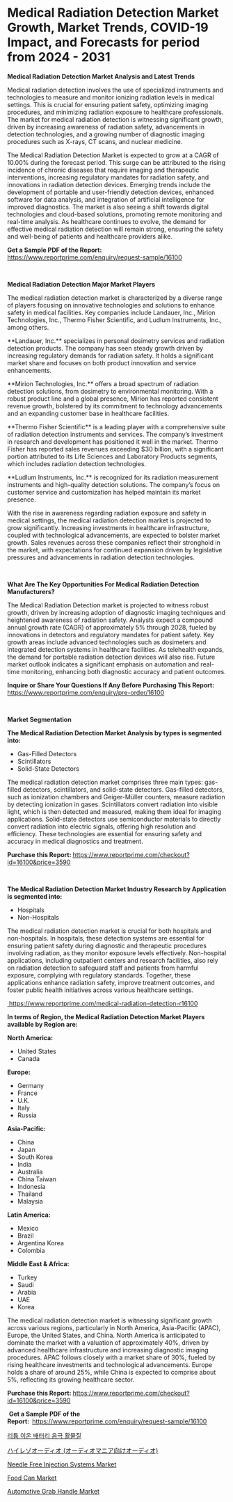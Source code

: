 <p><h1>Medical Radiation Detection Market Growth, Market Trends, COVID-19 Impact, and Forecasts for period from 2024 - 2031</h1></p><p><strong>Medical Radiation Detection Market Analysis and Latest Trends</strong></p>
<p><p>Medical radiation detection involves the use of specialized instruments and technologies to measure and monitor ionizing radiation levels in medical settings. This is crucial for ensuring patient safety, optimizing imaging procedures, and minimizing radiation exposure to healthcare professionals. The market for medical radiation detection is witnessing significant growth, driven by increasing awareness of radiation safety, advancements in detection technologies, and a growing number of diagnostic imaging procedures such as X-rays, CT scans, and nuclear medicine.</p><p>The Medical Radiation Detection Market is expected to grow at a CAGR of 10.00% during the forecast period. This surge can be attributed to the rising incidence of chronic diseases that require imaging and therapeutic interventions, increasing regulatory mandates for radiation safety, and innovations in radiation detection devices. Emerging trends include the development of portable and user-friendly detection devices, enhanced software for data analysis, and integration of artificial intelligence for improved diagnostics. The market is also seeing a shift towards digital technologies and cloud-based solutions, promoting remote monitoring and real-time analysis. As healthcare continues to evolve, the demand for effective medical radiation detection will remain strong, ensuring the safety and well-being of patients and healthcare providers alike.</p></p>
<p><strong>Get a Sample PDF of the Report:&nbsp;</strong> <a href="https://www.reportprime.com/enquiry/request-sample/16100">https://www.reportprime.com/enquiry/request-sample/16100</a></p>
<p>&nbsp;</p>
<p><strong>Medical Radiation Detection Major Market Players</strong></p>
<p><p>The medical radiation detection market is characterized by a diverse range of players focusing on innovative technologies and solutions to enhance safety in medical facilities. Key companies include Landauer, Inc., Mirion Technologies, Inc., Thermo Fisher Scientific, and Ludlum Instruments, Inc., among others.</p><p>**Landauer, Inc.** specializes in personal dosimetry services and radiation detection products. The company has seen steady growth driven by increasing regulatory demands for radiation safety. It holds a significant market share and focuses on both product innovation and service enhancements.</p><p>**Mirion Technologies, Inc.** offers a broad spectrum of radiation detection solutions, from dosimetry to environmental monitoring. With a robust product line and a global presence, Mirion has reported consistent revenue growth, bolstered by its commitment to technology advancements and an expanding customer base in healthcare facilities.</p><p>**Thermo Fisher Scientific** is a leading player with a comprehensive suite of radiation detection instruments and services. The company’s investment in research and development has positioned it well in the market. Thermo Fisher has reported sales revenues exceeding $30 billion, with a significant portion attributed to its Life Sciences and Laboratory Products segments, which includes radiation detection technologies.</p><p>**Ludlum Instruments, Inc.** is recognized for its radiation measurement instruments and high-quality detection solutions. The company’s focus on customer service and customization has helped maintain its market presence.</p><p>With the rise in awareness regarding radiation exposure and safety in medical settings, the medical radiation detection market is projected to grow significantly. Increasing investments in healthcare infrastructure, coupled with technological advancements, are expected to bolster market growth. Sales revenues across these companies reflect their stronghold in the market, with expectations for continued expansion driven by legislative pressures and advancements in radiation detection technologies.</p></p>
<p>&nbsp;</p>
<p><strong>What Are The Key Opportunities For Medical Radiation Detection Manufacturers?</strong></p>
<p><p>The Medical Radiation Detection market is projected to witness robust growth, driven by increasing adoption of diagnostic imaging techniques and heightened awareness of radiation safety. Analysts expect a compound annual growth rate (CAGR) of approximately 5% through 2028, fueled by innovations in detectors and regulatory mandates for patient safety. Key growth areas include advanced technologies such as dosimeters and integrated detection systems in healthcare facilities. As telehealth expands, the demand for portable radiation detection devices will also rise. Future market outlook indicates a significant emphasis on automation and real-time monitoring, enhancing both diagnostic accuracy and patient outcomes.</p></p>
<p><strong>Inquire or Share Your Questions If Any Before Purchasing This Report:</strong> <a href="https://www.reportprime.com/enquiry/pre-order/16100">https://www.reportprime.com/enquiry/pre-order/16100</a></p>
<p>&nbsp;</p>
<p><strong>Market Segmentation</strong></p>
<p><strong>The Medical Radiation Detection Market Analysis by types is segmented into:</strong></p>
<p><ul><li>Gas-Filled Detectors</li><li>Scintillators</li><li>Solid-State Detectors</li></ul></p>
<p><p>The medical radiation detection market comprises three main types: gas-filled detectors, scintillators, and solid-state detectors. Gas-filled detectors, such as ionization chambers and Geiger-Müller counters, measure radiation by detecting ionization in gases. Scintillators convert radiation into visible light, which is then detected and measured, making them ideal for imaging applications. Solid-state detectors use semiconductor materials to directly convert radiation into electric signals, offering high resolution and efficiency. These technologies are essential for ensuring safety and accuracy in medical diagnostics and treatment.</p></p>
<p><strong>Purchase this Report:&nbsp;</strong><a href="https://www.reportprime.com/checkout?id=16100&price=3590">https://www.reportprime.com/checkout?id=16100&price=3590</a></p>
<p>&nbsp;</p>
<p><strong>The Medical Radiation Detection Market Industry Research by Application is segmented into:</strong></p>
<p><ul><li>Hospitals</li><li>Non-Hospitals</li></ul></p>
<p><p>The medical radiation detection market is crucial for both hospitals and non-hospitals. In hospitals, these detection systems are essential for ensuring patient safety during diagnostic and therapeutic procedures involving radiation, as they monitor exposure levels effectively. Non-hospital applications, including outpatient centers and research facilities, also rely on radiation detection to safeguard staff and patients from harmful exposure, complying with regulatory standards. Together, these applications enhance radiation safety, improve treatment outcomes, and foster public health initiatives across various healthcare settings.</p></p>
<p><a href="https://www.reportprime.com/medical-radiation-detection-r16100">&nbsp;https://www.reportprime.com/medical-radiation-detection-r16100</a></p>
<p><strong>In terms of Region, the Medical Radiation Detection Market Players available by Region are:</strong></p>
<p>
    <p> <strong> North America: </strong>
        <ul>
            <li>United States</li>
            <li>Canada</li>
        </ul>
        </p> 
    <p> <strong> Europe: </strong>
        <ul>
            <li>Germany</li>
            <li>France</li>
            <li>U.K.</li>
            <li>Italy</li>
            <li>Russia</li>
        </ul>
        </p> 
    <p> <strong> Asia-Pacific: </strong>
        <ul>
            <li>China</li>
            <li>Japan</li>
            <li>South Korea</li>
            <li>India</li>
            <li>Australia</li>
            <li>China Taiwan</li>
            <li>Indonesia</li>
            <li>Thailand</li>
            <li>Malaysia</li>
        </ul>
        </p> 
    <p> <strong> Latin America: </strong>
        <ul>
            <li>Mexico</li>
            <li>Brazil</li>
            <li>Argentina Korea</li>
            <li>Colombia</li>
        </ul>
        </p> 
    <p> <strong> Middle East & Africa: </strong>
        <ul>
            <li>Turkey</li>
            <li>Saudi</li>
            <li>Arabia</li>
            <li>UAE</li>
            <li>Korea</li>
        </ul>
    </p>
    </p>
<p><p>The medical radiation detection market is witnessing significant growth across various regions, particularly in North America, Asia-Pacific (APAC), Europe, the United States, and China. North America is anticipated to dominate the market with a valuation of approximately 40%, driven by advanced healthcare infrastructure and increasing diagnostic imaging procedures. APAC follows closely with a market share of 30%, fueled by rising healthcare investments and technological advancements. Europe holds a share of around 25%, while China is expected to comprise about 5%, reflecting its growing healthcare sector.</p></p>
<p><strong>Purchase this Report: </strong><a href="https://www.reportprime.com/checkout?id=16100&price=3590">https://www.reportprime.com/checkout?id=16100&price=3590</a></p>
<p>&nbsp;<strong>Get a Sample PDF of the Report:&nbsp;&nbsp;</strong><a href="https://www.reportprime.com/enquiry/request-sample/16100">https://www.reportprime.com/enquiry/request-sample/16100</a></p>
<p><strong></strong></p>
<p><p><a href="https://medium.com/@sadiejast2023/%EA%B8%80%EB%A1%9C%EB%B2%8C-%EB%A6%AC%ED%8A%AC-%EC%9D%B4%EC%98%A8-%EB%B0%B0%ED%84%B0%EB%A6%AC-%EC%96%91%EA%B7%B9-%ED%99%9C%EC%84%B1-%EB%AC%BC%EC%A7%88-%EC%8B%9C%EC%9E%A5-%EC%A0%90%EC%9C%A0%EC%9C%A8-%EB%B0%8F-%EC%84%B1%EC%9E%A5-%EA%B8%B0%ED%9A%8C%EC%99%80-2024%EB%85%84%EB%B6%80%ED%84%B0-2031%EB%85%84%EA%B9%8C%EC%A7%80-%EA%B8%B0%EA%B0%84-%EB%8F%99%EC%95%88-14-7-%EC%9D%98-cagr%EB%A1%9C-%EC%84%B1%EC%9E%A5%ED%95%98%EB%8A%94-%EC%8B%9C%EC%9E%A5-%EA%B7%9C%EB%AA%A8-295b9fb43717">리튬 이온 배터리 음극 활물질</a></p><p><a href="https://medium.com/@aminohtc4/high-resolution-audio-audiophile-audio-4423422ff1e4">ハイレゾオーディオ (オーディオマニア向けオーディオ)</a></p><p><a href="https://github.com/PeterParrish5/Market-Research-Report-List-6/blob/main/needle-free-injection-systems-market.md">Needle Free Injection Systems Market</a></p><p><a href="https://medium.com/@rodromyiai/this-report-aims-to-deliver-an-in-depth-analysis-of-the-global-food-can-market-offering-both-f3978f280b9e">Food Can Market</a></p><p><a href="https://issuu.com/reportprime-2/docs/automotive-grab-handle-market-size-_fde97318c592c3">Automotive Grab Handle Market</a></p></p>